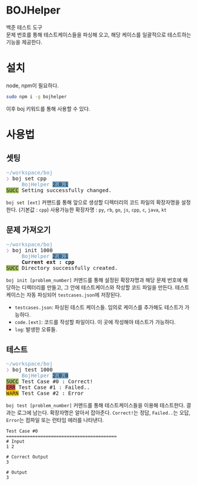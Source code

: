 BOJHelper
=========
백준 테스트 도구<br>
문제 번호를 통해 테스트케이스들을 파싱해 오고, 해당 케이스를 일괄적으로 테스트하는 기능을 제공한다. 
# 설치
node, npm이 필요하다.
```bash
sudo npm i -g bojhelper
```
이후 boj 키워드를 통해 사용할 수 있다.
# 사용법
## 셋팅
<pre>
<font color="#6C99BB">~/workspace/boj </font><font color="#535353"> </font> 
<font color="#D197D9">❯</font> boj set cpp
     <font color="#6C99BB">BojHelper</font> <span style="background-color:#6C99BB">2.0.1</span>
<span style="background-color:#A5C261">SUCC</span> Setting successfully changed.
</pre>
`boj set [ext]` 커맨드를 통해 앞으로 생성할 디렉터리의 코드 파일의 확장자명을 설정한다. (기본값 : `cpp`)
사용가능한 확장자명 : `py`, `rb`, `go`, `js`, `cpp`, `c`, `java`, `kt`
## 문제 가져오기
<pre>
<font color="#6C99BB">~/workspace/boj </font><font color="#535353"> </font> 
<font color="#D197D9">❯</font> boj init 1000
     <font color="#6C99BB">BojHelper</font> <span style="background-color:#6C99BB">2.0.1</span>
     <b>Current ext : cpp</b>
<span style="background-color:#A5C261">SUCC</span> Directory successfully created.
</pre>
`boj init [problem_number]` 커맨드를 통해 설정된 확장자명과 해당 문제 번호에 해당하는 디렉터리를 만들고, 그 안에 테스트케이스와 작성할 코드 파일을 만든다. 테스트케이스는 자동 파싱되어 `testcases.json`에 저장된다.
* `testcases.json`: 파싱된 테스트 케이스들. 임의로 케이스를 추가해도 테스트가 가능하다.
* `code.[ext]`: 코드를 작성할 파일이다. 이 곳에 작성해야 테스트가 가능하다.
* `log`: 발생한 오류들.
## 테스트
<pre>
<font color="#6C99BB">~/workspace/boj </font><font color="#535353"> </font>
<font color="#D197D9">❯</font> boj test 1000
     <font color="#6C99BB">BojHelper</font> <span style="background-color:#6C99BB">2.0.0</span>
<span style="background-color:#A5C261">SUCC</span> Test Case #0 : Correct!
<span style="background-color:#d7524e">ERR</span> Test Case #1 : Failed..
<span style="background-color:#ffd400">WARN</span> Test Case #2 : Error
</pre>
`boj test [problem_number]` 커맨드를 통해 테스트케이스들을 이용해 테스트한다. 결과는 로그에 남는다. 확장자명은 알아서 잡아준다.
`Correct!`는 정답, `Failed..`는 오답, `Error`는 컴파일 또는 런타임 에러를 나타낸다.
```
Test Case #0
==========================================
# Input
1 2

# Correct Output
3

# Output
3
```



